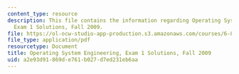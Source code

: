 ```yaml
---
content_type: resource
description: This file contains the information regarding Operating System Engineering,
  Exam 1 Solutions, Fall 2009.
file: https://ol-ocw-studio-app-production.s3.amazonaws.com/courses/6-828-operating-system-engineering-fall-2012/a2e93d91869de761b027d7ed231eb6aa_MIT6_828F12_q09_1_sol.pdf
file_type: application/pdf
resourcetype: Document
title: Operating System Engineering, Exam 1 Solutions, Fall 2009
uid: a2e93d91-869d-e761-b027-d7ed231eb6aa
---
```

